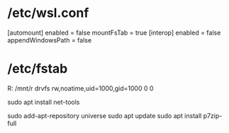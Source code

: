 # /etc/wsl.conf
[automount]
enabled = false
mountFsTab = true
[interop]
enabled = false
appendWindowsPath = false

# /etc/fstab
R:      /mnt/r  drvfs   rw,noatime,uid=1000,gid=1000    0 0

sudo apt install net-tools

sudo add-apt-repository universe
sudo apt update
sudo apt install p7zip-full
